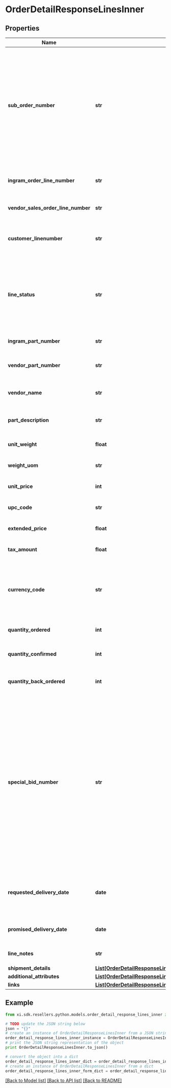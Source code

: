 # OrderDetailResponseLinesInner


## Properties

Name | Type | Description | Notes
------------ | ------------- | ------------- | -------------
**sub_order_number** | **str** | The sub order number. The two-digit prefix is the warehouse code of the warehouse nearest the reseller. The middle number is the order number. The two-digit suffix is the sub order number. | [optional] 
**ingram_order_line_number** | **str** | Unique Ingram Micro line number. Starts with 001. | [optional] 
**vendor_sales_order_line_number** | **str** | The vendor&#39;s sales order line number. | [optional] 
**customer_linenumber** | **str** | The reseller&#39;s line item number for reference in their system. | [optional] 
**line_status** | **str** | The status for the line item in the order. One of- Backordered, In Progress, Shipped, Delivered, Canceled, On Hold | [optional] 
**ingram_part_number** | **str** | Unique IngramMicro part number. | [optional] 
**vendor_part_number** | **str** | The vendor&#39;s part number for the line item. | [optional] 
**vendor_name** | **str** | The vendor&#39;s name for the part in their system. | [optional] 
**part_description** | **str** | The vendor&#39;s description of the part in their system. | [optional] 
**unit_weight** | **float** | The unit weight of the line item. | [optional] 
**weight_uom** | **str** | The unit of measure for the line item. | [optional] 
**unit_price** | **int** | The unit price of the line item. | [optional] 
**upc_code** | **str** | The UPC code of a product. | [optional] 
**extended_price** | **float** | Unit price X quantity for the line item. | [optional] 
**tax_amount** | **float** | The tax amount for the line item. | [optional] 
**currency_code** | **str** | The country-specific three character ISO 4217 currency code for the line item. | [optional] 
**quantity_ordered** | **int** | The quantity ordered of the line item. | [optional] 
**quantity_confirmed** | **int** | The quantity confirmed for the line item. | [optional] 
**quantity_back_ordered** | **int** | The quantity backordered for the line item. | [optional] 
**special_bid_number** | **str** | The line-level bid number provided to the reseller by the vendor for special pricing and discounts. Used to track the bid number in the case of split orders or where different line items have different bid numbers. Line-level bid numbers take precedence over header-level bid numbers. | [optional] 
**requested_delivery_date** | **date** | Reseller-requested delivery date. Delivery date is not guaranteed. | [optional] 
**promised_delivery_date** | **date** | The delivery date promised by IngramMicro. | [optional] 
**line_notes** | **str** | Line-level notes for the order. | [optional] 
**shipment_details** | [**List[OrderDetailResponseLinesInnerShipmentDetailsInner]**](OrderDetailResponseLinesInnerShipmentDetailsInner.md) |  | [optional] 
**additional_attributes** | [**List[OrderDetailResponseLinesInnerAdditionalAttributesInner]**](OrderDetailResponseLinesInnerAdditionalAttributesInner.md) |  | [optional] 
**links** | [**List[OrderDetailResponseLinesInnerLinksInner]**](OrderDetailResponseLinesInnerLinksInner.md) |  | [optional] 

## Example

```python
from xi.sdk.resellers.python.models.order_detail_response_lines_inner import OrderDetailResponseLinesInner

# TODO update the JSON string below
json = "{}"
# create an instance of OrderDetailResponseLinesInner from a JSON string
order_detail_response_lines_inner_instance = OrderDetailResponseLinesInner.from_json(json)
# print the JSON string representation of the object
print OrderDetailResponseLinesInner.to_json()

# convert the object into a dict
order_detail_response_lines_inner_dict = order_detail_response_lines_inner_instance.to_dict()
# create an instance of OrderDetailResponseLinesInner from a dict
order_detail_response_lines_inner_form_dict = order_detail_response_lines_inner.from_dict(order_detail_response_lines_inner_dict)
```
[[Back to Model list]](../README.md#documentation-for-models) [[Back to API list]](../README.md#documentation-for-api-endpoints) [[Back to README]](../README.md)


